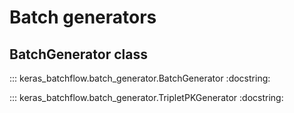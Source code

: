 # Batch generators

## BatchGenerator class

::: keras_batchflow.batch_generator.BatchGenerator
    :docstring:

::: keras_batchflow.batch_generator.TripletPKGenerator
    :docstring: